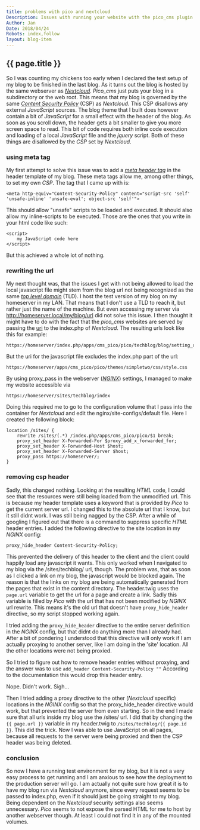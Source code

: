 ```yaml
---
title: problems with pico and nextcloud
Description: Issues with running your website with the pico_cms plugin for nextcloud.
Author: Jan
Date: 2018/04/24
Robots: index,follow
layout: blog-item
---
```


## {{ page.title }}
So I was counting my chickens too early when I declared the test setup of my blog to be finished in the last blog. As it turns out the blog is hosted by the same webserver as [_Nextcloud_](http://nextcloud.com). _Pico\_cms_ just puts your blog in a subdirectory or the web root. This means that my blog is governed by the same [_Content Security Policy_](https://en.wikipedia.org/wiki/Content_Security_Policy) (CSP) as _Nextcloud_. This CSP disallows any external _JavaScript_ sources. The blog theme that I built does however contain a bit of _JavaScript_ for a small effect with the header of the blog. As soon as you scroll down, the header gets a bit smaller to give you more screen space to read. This bit of code requires both inline code execution and loading of a local _JavaScript_ file and the _jquery_ script. Both of these things are disallowed by the _CSP_ set by _Nextcloud_.

### using meta tag
My first attempt to solve this issue was to add a [_meta header tag_](https://www.w3schools.com/tags/tag_meta.asp) in the header template of my blog. These meta tags allow me, among other things, to set my own _CSP_.
The tag that I came up with is:

	<meta http-equiv="Content-Security-Policy" content="script-src 'self' 'unsafe-inline' 'unsafe-eval'; object-src 'self'">
	
This should allow "unsafe" scripts to be loaded and executed. It should also allow my inline-scripts to be executed. Those are the ones that you write in your html code like such:

	<script>
		my JavaScript code here
	</script>
	
But this achieved a whole lot of nothing.

### rewriting the url
My next thought was, that the issues I get with not being allowed to load the local javascript file might stem from the blog url not being recognized as the same [_top level domain_](https://en.wikipedia.org/wiki/Top-level_domain) (TLD). I host the test version of my blog on my homeserver in my LAN. That means that I don't use a TLD to reach it, but rather just the name of the machine.
But even accessing my server via http://homeserver.local/my/blog/url did not solve this issue. I then thought it might have to do with the fact that the _pico\_cms_ websites are served by passing the [uri](https://en.wikipedia.org/wiki/Uniform_Resource_Identifier) to the index.php of _Nextcloud_. The resulting urls look like this for example:

	https://homeserver/index.php/apps/cms_pico/pico/techblog/blog/setting_up_my_blog

 But the uri for the javascript file excludes the index.php part of the url:
 
	https://homeserver/apps/cms_pico/pico/themes/simpletwo/css/style.css
	
By using proxy_pass in the webserver ([_NGINX_](https://www.nginx.com/)) settings, I managed to make my website accessible via 

	https://homeserver/sites/techblog/index
	
Doing this required me to go to the configuration volume that I pass into the container for _Nextcloud_ and edit the nginx/site-configs/default file. Here I created the following block:

    location /sites/ {
        rewrite /sites/(.*) /index.php/apps/cms_pico/pico/$1 break;
        proxy_set_header X-Forwarded-For $proxy_add_x_forwarded_for;
        proxy_set_header X-Forwarded-Host $host;
        proxy_set_header X-Forwarded-Server $host;
        proxy_pass https://homeserver/;
    }

### removing csp header
Sadly, this changed nothing.
Looking at the resulting _HTML_ code, I could see that the resources were still being loaded from the unmodified url. This is because my header template uses a keyword that is provided by _Pico_ to get the current server url. I changed this to the absolute url that I know, but it still didnt work. I was still being nagged by the CSP.
After a while of googling I figured out that there is a command to suppress specific _HTML_ header entries. I added the following directive to the site location in my _NGINX_ config:

	proxy_hide_header Content-Security-Policy;

This prevented the delivery of this header to the client and the client could happily load any javascript it wants.
This only worked when I navigated to my blog via the /sites/techblog/ url, though. The problem was, that as soon as I clicked a link on my blog, the javascript would be blocked again. The reason is that the links on my blog are being automatically generated from the pages that exist in the content directory. The header.twig uses the `page.url` variable to get the url for a page and create a link. Sadly this variable is filled by _Pico_ with the url that has not been modified by _NGINX_ url rewrite. This means it's the old url that doesn't have `proxy_hide_header` directive, so my script stopped working again.

I tried adding the `proxy_hide_header` directive to the entire server definition in the _NGINX_ config, but that didnt do anything more than I already had. After a bit of pondering I understood that this directive will only work if I am actually proxying to another server, like I am doing in the 'site' location. All the other locations were not being proxied.

So I tried to figure out how to remove header entries without proxying, and the answer was to use `add_header Content-Security-Policy ""` According to the documentation this would drop this header entry.

Nope. Didn't work. Sigh...

Then I tried adding a proxy directive to the other (_Nextcloud_ specific) locations in the _NGINX_ config so that the proxy_hide_header directive would work, but that prevented the server from even starting.
So in the end I made sure that all urls inside my blog use the /sites/ url. I did that by changing the `{{ page.url }}` variable in my header.twig to `/sites/techblog/{{ page.id }}`. This did the trick. Now I was able to use JavaScript on all pages, because all requests to the server were being proxied and then the CSP header was being deleted.

### conclusion
So now I have a running test environment for my blog, but it is not a very easy process to get running and I am anxious to see how the deployment to the production server will go. I am actually not quite sure how great it is to have my blog run via _Nextcloud_ anymore, since every request seems to be passed to index.php, even if it should just be going straight to my blog. Being dependent on the _Nextcloud_ security settings also seems unnecessary. _Pico_ seems to not expose the parsed HTML for me to host by another webserver though. At least I could not find it in any of the mounted volumes.
